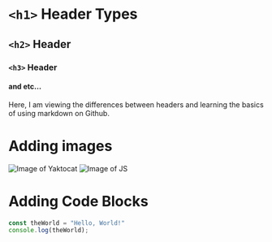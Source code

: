 # `<h1>` Header Types
## `<h2>` Header
### `<h3>` Header
#### and etc...

Here, I am viewing the differences between headers and learning the basics of using markdown on Github.


# Adding images
![Image of Yaktocat](https://octodex.github.com/images/yaktocat.png)
![Image of JS](https://miro.medium.com/v2/resize:fit:1200/1*yUNfohs9jA6GCDmyCYJTvA@2x.png)


# Adding Code Blocks
``` javascript
const theWorld = "Hello, World!"
console.log(theWorld);
```
